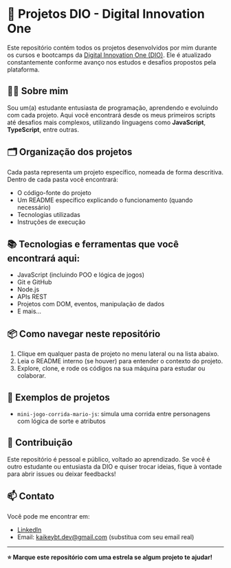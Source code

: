 # 🚀 Projetos DIO - Digital Innovation One

Este repositório contém todos os projetos desenvolvidos por mim durante os cursos e bootcamps da [Digital Innovation One (DIO)](https://www.dio.me/). Ele é atualizado constantemente conforme avanço nos estudos e desafios propostos pela plataforma.

## 👨‍💻 Sobre mim

Sou um(a) estudante entusiasta de programação, aprendendo e evoluindo com cada projeto. Aqui você encontrará desde os meus primeiros scripts até desafios mais complexos, utilizando linguagens como **JavaScript**, **TypeScript**, entre outras.

## 🗂️ Organização dos projetos

Cada pasta representa um projeto específico, nomeada de forma descritiva. Dentro de cada pasta você encontrará:

- O código-fonte do projeto
- Um README específico explicando o funcionamento (quando necessário)
- Tecnologias utilizadas
- Instruções de execução

## 📚 Tecnologias e ferramentas que você encontrará aqui:

- JavaScript (incluindo POO e lógica de jogos)
- Git e GitHub
- Node.js
- APIs REST
- Projetos com DOM, eventos, manipulação de dados
- E mais...

## 📦 Como navegar neste repositório

1. Clique em qualquer pasta de projeto no menu lateral ou na lista abaixo.
2. Leia o README interno (se houver) para entender o contexto do projeto.
3. Explore, clone, e rode os códigos na sua máquina para estudar ou colaborar.

## 📌 Exemplos de projetos

- `mini-jogo-corrida-mario-js`: simula uma corrida entre personagens com lógica de sorte e atributos

## 🤝 Contribuição

Este repositório é pessoal e público, voltado ao aprendizado. Se você é outro estudante ou entusiasta da DIO e quiser trocar ideias, fique à vontade para abrir issues ou deixar feedbacks!

## 📫 Contato

Você pode me encontrar em:
- [LinkedIn](www.linkedin.com/in/kaike-yury)
- Email: kaikeybt.dev@gmail.com (substitua com seu email real)

---

**⭐ Marque este repositório com uma estrela se algum projeto te ajudar!**
